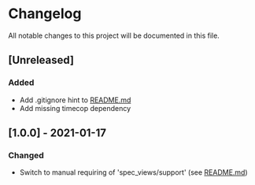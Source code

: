 # Changelog
All notable changes to this project will be documented in this file.

## [Unreleased]
### Added
- Add .gitignore hint to [README.md](./README.md#installation)
- Add missing timecop dependency

## [1.0.0] - 2021-01-17
### Changed
- Switch to manual requiring of 'spec_views/support' (see [README.md](./README.md#installation))
